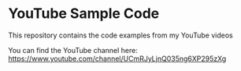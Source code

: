 # YouTube Sample Code

This repository contains the code examples from my YouTube videos

You can find the YouTube channel here: https://www.youtube.com/channel/UCmRJyLjnQ035ng6XP295zXg
